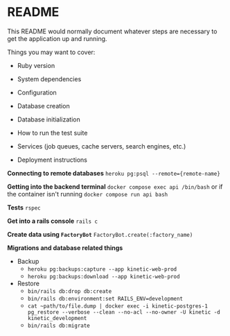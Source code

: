 # README

This README would normally document whatever steps are necessary to get the
application up and running.

Things you may want to cover:

* Ruby version

* System dependencies

* Configuration

* Database creation

* Database initialization

* How to run the test suite

* Services (job queues, cache servers, search engines, etc.)

* Deployment instructions

**Connecting to remote databases**
```heroku pg:psql --remote={remote-name}```

**Getting into the backend terminal**
```docker compose exec api /bin/bash```
or if the container isn't running
```docker compose run api bash```

**Tests**
```rspec```

**Get into a rails console**
```rails c```

**Create data using `FactoryBot`**
```FactoryBot.create(:factory_name)```

**Migrations and database related things**  
- Backup
  - `heroku pg:backups:capture --app kinetic-web-prod`
  - `heroku pg:backups:download --app kinetic-web-prod`
- Restore
  - `bin/rails db:drop db:create`
  - `bin/rails db:environment:set RAILS_ENV=development`
  - `cat ~path/to/file.dump | docker exec -i kinetic-postgres-1 pg_restore --verbose --clean --no-acl --no-owner -U kinetic -d kinetic_development`
  - `bin/rails db:migrate`
